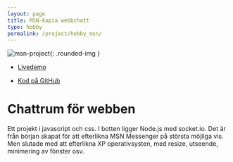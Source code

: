 ```yaml
---
layout: page
title: MSN-kopia webbchatt
type: hobby
permalink: /project/hobby_msn/
---
```


![msn-project](/files/images/msn_project.png){: .rounded-img }

- [Livedemo](//msn.oskaremilsson.se)

- [Kod på GitHub](//github.com/OEHobby/xp-messenger-webbchat)

Chattrum för webben
====
Ett projekt i javascript och css. I botten ligger Node.js med socket.io. 
Det är från början skapat för att efterlikna MSN Messenger på största möjliga vis. 
Men slutade med att efterlikna XP operativsysten, med resize, utseende, minimering av fönster osv.

